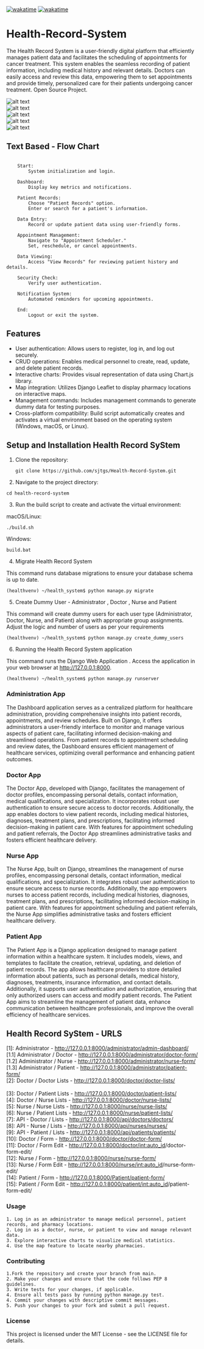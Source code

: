 [![wakatime](https://wakatime.com/badge/user/bdc21cbc-aa7c-4598-8214-34428f55f625/project/018d5f0c-c576-46e1-9304-efbb926e54d4.svg)](https://wakatime.com/badge/user/bdc21cbc-aa7c-4598-8214-34428f55f625/project/018d5f0c-c576-46e1-9304-efbb926e54d4)
[![wakatime](https://wakatime.com/badge/github/sjtgs/Health-Record-System.svg)](https://wakatime.com/badge/github/sjtgs/Health-Record-System)

# Health-Record-System

The Health Record System is a user-friendly digital platform that efficiently manages patient data and facilitates the scheduling of appointments for cancer treatment. This system enables the seamless recording of patient information, including medical history and relevant details. Doctors can easily access and review this data, empowering them to set appointments and provide timely, personalized care for their patients undergoing cancer treatment. Open Source Project.

![alt text](<health_system/images/Health Record SyStem Dashboard - Login.png>)
<br>
![alt text](<health_system/images/Health Record SyStem Dashboard - Administrator.png>)
<br>
![alt text](<health_system/images/Health Record SyStem Dashboard - Visual.png>)
<br>
![alt text](<health_system/images/Health Record SyStem Dashboard - Doctor Form.png>)
<br>
![alt text](<health_system/images/Unauthorized Health Record SyStem Dashboard.png>)

## Text Based - Flow Chart

```

    Start:
        System initialization and login.

    Dashboard:
        Display key metrics and notifications.

    Patient Records:
        Choose "Patient Records" option.
        Enter or search for a patient's information.

    Data Entry:
        Record or update patient data using user-friendly forms.

    Appointment Management:
        Navigate to "Appointment Scheduler."
        Set, reschedule, or cancel appointments.

    Data Viewing:
        Access "View Records" for reviewing patient history and details.

    Security Check:
        Verify user authentication.

    Notification System:
        Automated reminders for upcoming appointments.

    End:
        Logout or exit the system.

```

## Features

- User authentication: Allows users to register, log in, and log out securely.
- CRUD operations: Enables medical personnel to create, read, update, and delete patient records.
- Interactive charts: Provides visual representation of data using Chart.js library.
- Map integration: Utilizes Django Leaflet to display pharmacy locations on interactive maps.
- Management commands: Includes management commands to generate dummy data for testing purposes.
- Cross-platform compatibility: Build script automatically creates and activates a virtual environment based on the operating system (Windows, macOS, or Linux).

## Setup and Installation Health Record SyStem

1. Clone the repository:

   ```
   git clone https://github.com/sjtgs/Health-Record-System.git
   ```

2. Navigate to the project directory:

```
cd health-record-system
```

3. Run the build script to create and activate the virtual environment:

macOS/Linux:

```
./build.sh
```

Windows:

```
build.bat
```

4. Migrate Health Record System

This command runs database migrations to ensure your database schema is up to date.

```
(healthvenv) ~/health_system$ python manage.py migrate 
```

5. Create Dummy User  - Administrator , Doctor , Nurse and Patient

This command will create dummy users for each user type (Administrator, Doctor, Nurse, and Patient) along with appropriate group assignments. Adjust the logic and number of users as per your requirements

```
(healthvenv) ~/health_system$ python manage.py create_dummy_users
```

6. Running the Health Record System application

This command runs the Django Web Application . Access the application in your web browser at <http://127.0.0.1:8000>.

```
(healthvenv) ~/health_system$ python manage.py runserver   
```

### Administration App

The Dashboard application serves as a centralized platform for healthcare administration, providing comprehensive insights into patient records, appointments, and review schedules. Built on Django, it offers administrators a user-friendly interface to monitor and manage various aspects of patient care, facilitating informed decision-making and streamlined operations. From patient records to appointment scheduling and review dates, the Dashboard ensures efficient management of healthcare services, optimizing overall performance and enhancing patient outcomes.

### Doctor App

The Doctor App, developed with Django, facilitates the management of doctor profiles, encompassing personal details, contact information, medical qualifications, and specialization. It incorporates robust user authentication to ensure secure access to doctor records. Additionally, the app enables doctors to view patient records, including medical histories, diagnoses, treatment plans, and prescriptions, facilitating informed decision-making in patient care. With features for appointment scheduling and patient referrals, the Doctor App streamlines administrative tasks and fosters efficient healthcare delivery.

### Nurse  App

The Nurse App, built on Django, streamlines the management of nurse profiles, encompassing personal details, contact information, medical qualifications, and specialization. It integrates robust user authentication to ensure secure access to nurse records. Additionally, the app empowers nurses to access patient records, including medical histories, diagnoses, treatment plans, and prescriptions, facilitating informed decision-making in patient care. With features for appointment scheduling and patient referrals, the Nurse App simplifies administrative tasks and fosters efficient healthcare delivery.

### Patient App

The Patient App is a Django application designed to manage patient information within a healthcare system. It includes models, views, and templates to facilitate the creation, retrieval, updating, and deletion of patient records. The app allows healthcare providers to store detailed information about patients, such as personal details, medical history, diagnoses, treatments, insurance information, and contact details. Additionally, it supports user authentication and authorization, ensuring that only authorized users can access and modify patient records. The Patient App aims to streamline the management of patient data, enhance communication between healthcare professionals, and improve the overall efficiency of healthcare services.

## Health Record SyStem - URLS

[1]: Administrator  - <http://127.0.0.1:8000/administrator/admin-dashboard/>
<br>
[1.1] Administrator / Doctor - <http://127.0.0.1:8000/administrator/doctor-form/>
<br>
[1.2] Administrator / Nurse - <http://127.0.0.1:8000/administrator/nurse-form/>
<br>
[1.3] Administrator / Patient - <http://127.0.0.1:8000/administrator/patient-form/>
<br>
[2]: Doctor / Doctor Lists - <http://127.0.0.1:8000/doctor/doctor-lists/>  
<br>
[3]: Doctor / Patient Lists - <http://127.0.0.1:8000/doctor/patient-lists/>
<br>
[4]: Doctor / Nurse Lists -  <http://127.0.0.1:8000/doctor/nurse-lists/>
<br>
[5]: Nurse / Nurse Lists - <http://127.0.0.1:8000/nurse/nurse-lists/>
<br>
[6]: Nurse / Patient Lists - <http://127.0.0.1:8000/nurse/patient-lists/>
<br>
[7]: API - Doctor / Lists - <http://127.0.0.1:8000/api/doctors/doctors/>
<br>
[8]: API - Nurse /  Lists - <http://127.0.0.1:8000/api/nurses/nurses/>
<br>
[9]: API - Patient / Lists - <http://127.0.0.1:8000/api/patients/patients/>
<br>
[10]: Doctor / Form - <http://127.0.0.1:8000/doctor/doctor-form/>
<br>
[11]: Doctor / Form Edit - <http://127.0.0.1:8000/doctor/><int:auto_id>/doctor-form-edit/
<br>
[12]: Nurse / Form - <http://127.0.0.1:8000/nurse/nurse-form/>
<br>
[13]: Nurse / Form Edit - <http://127.0.0.1:8000/nurse/><int:auto_id>/nurse-form-edit/
<br>
[14]: Patient / Form - <http://127.0.0.1:8000/Patient/patient-form/>
<br>
[15]: Patient / Form Edit - <http://127.0.0.1:8000/patient/><int:auto_id>/patient-form-edit/

### Usage

    1. Log in as an administrator to manage medical personnel, patient records, and pharmacy locations.
    2. Log in as a doctor, nurse, or patient to view and manage relevant data.
    3. Explore interactive charts to visualize medical statistics.
    4. Use the map feature to locate nearby pharmacies.

### Contributing

    1.Fork the repository and create your branch from main.
    2. Make your changes and ensure that the code follows PEP 8 guidelines.
    3. Write tests for your changes, if applicable.
    4. Ensure all tests pass by running python manage.py test.
    4. Commit your changes with descriptive commit messages.
    5. Push your changes to your fork and submit a pull request.

### License

This project is licensed under the MIT License - see the LICENSE file for details.
